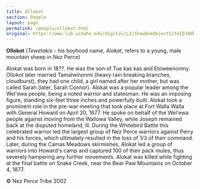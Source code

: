 ```yaml
---
title: Ollokot
section: People
layout: page
permalink: /people/ollokot.html
original: https://www.lib.uidaho.edu/digital/L3/ShowOneObjectSiteID34ObjectID219.html
---
```


**Ollokot** (_Tewetakis_ - his boyhood name, _Alokat_, refers to a young, male mountain sheep in Nez Perce)

Alokat was born in 18??. He was the son of Tue kas kas and Etoweenonmy. Ollokot later married Tamalwinonmi (heavy rain breaking branches, cloudburst), they had one child, a girl named after her mother, but was called Sarah (later, Sarah Connor). Alokat was a popular leader among the Wel'ewa people, being a noted warrior and statesman. He was an imposing figure, standing six-feet three inches and powerfully built. Alokat took a prominent role in the pre-war meeting that took place at Fort Walla Walla with General Howard on April 20, 1877. He spoke on behalf of the Wel'ewa people against moving from the Wallowa Valley, while Joseph remained back at the disputed homeland, ill. During the Whitebird Battle this celebrated warrior led the largest group of Nez Perce warriors against Perry and his forces, which ultimately resulted in the loss of 1/3 of their command. Later, during the Camas Meadows skirmishes, Alokat led a group of warriors into Howard's camp and captured 100 of their pack mules, thus severely hampering any further movements. Alokat was killed while fighting at the final battle on Snake Creek, near the Bear Paw Mountains on October 4, 1877.

© Nez Perce Tribe 2002